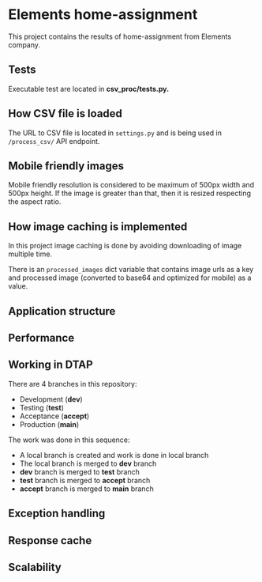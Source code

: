 # Elements home-assignment
This project contains the results of home-assignment from Elements company.

## Tests
Executable test are located in **csv_proc/tests.py.**

## How CSV file is loaded
The URL to CSV file is located in `settings.py` and is being used in `/process_csv/` API endpoint. 

## Mobile friendly images
Mobile friendly resolution is considered to be maximum of 500px width and 500px height.
If the image is greater than that, then it is resized respecting the aspect ratio.

## How image caching is implemented
In this project image caching is done by avoiding downloading of image multiple time.

There is an `processed_images` dict variable that contains image urls as a key and processed image (converted to base64 and optimized for mobile) as a value.

## Application structure

## Performance

## Working in DTAP
There are 4 branches in this repository:
* Development (**dev**)
* Testing (**test**)
* Acceptance (**accept**)
* Production (**main**)

The work was done in this sequence: 
* A local branch is created and work is done in local branch
* The local branch is merged to **dev** branch
* **dev** branch is merged to **test** branch
* **test** branch is merged to **accept** branch
* **accept** branch is merged to **main** branch

## Exception handling

## Response cache

## Scalability

